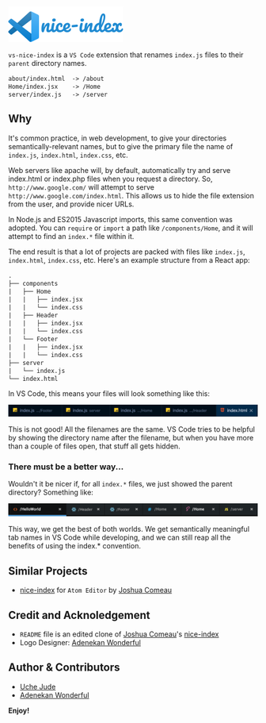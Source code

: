 ![Sample pane files](/assets/logo.png "Before")

`vs-nice-index` is a `VS Code` extension that renames `index.js` files to their `parent` directory names.

```
about/index.html  -> /about
Home/index.jsx    -> /Home
server/index.js   -> /server
```

## Why

It's common practice, in web development, to give your directories semantically-relevant names, but to give the primary file the name of `index.js`, `index.html`, `index.css`, etc.

Web servers like apache will, by default, automatically try and serve index.html or index.php files when you request a directory. So, `http://www.google.com/` will attempt to serve `http://www.google.com/index.html`. This allows us to hide the file extension from the user, and provide nicer URLs.

In Node.js and ES2015 Javascript imports, this same convention was adopted. You can `require` or `import` a path like `/components/Home`, and it will attempt to find an `index.*` file within it.

The end result is that a lot of projects are packed with files like `index.js`, `index.html`, `index.css`, etc. Here's an example structure from a React app:

```
.
├── components
|   ├── Home
|   |   ├── index.jsx
|   |   └── index.css
|   ├── Header
|   |   ├── index.jsx
|   |   └── index.css
|   └── Footer
|   |   ├── index.jsx
|   |   └── index.css
├── server
|   └── index.js
└── index.html
```

In VS Code, this means your files will look something like this:

![Sample pane files](/assets/before.png "Before")

This is not good! All the filenames are the same. VS Code tries to be helpful by showing the directory name after the filename, but when you have more than a couple of files open, that stuff all gets hidden.

### There must be a better way...

Wouldn't it be nicer if, for all `index.*` files, we just showed the parent directory? Something like:

![Better pane files](/assets/after.png "After")

This way, we get the best of both worlds. We get semantically meaningful tab names in VS Code while developing, and we can still reap all the benefits of using the index.* convention.  

## Similar Projects
- [nice-index](https://github.com/joshwcomeau/nice-index) for `Atom Editor` by [Joshua Comeau](https://twitter.com/JoshWComeau)

## Credit and Acknoledgement
- `README` file is an edited clone of [Joshua Comeau](https://twitter.com/JoshWComeau)'s [nice-index](https://github.com/joshwcomeau/nice-index)  
- Logo Designer: [Adenekan Wonderful](https://github.com/adenekan41)


## Author & Contributors
* [Uche Jude](https://github.com/iamuchejude)
* [Adenekan Wonderful](https://github.com/adenekan41)

**Enjoy!**
